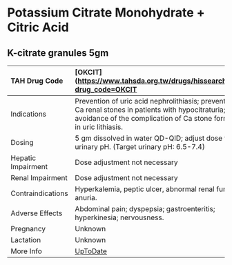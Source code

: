 # Potassium Citrate Monohydrate + Citric Acid

## K-citrate granules 5gm

| TAH Drug Code      | [OKCIT](https://www.tahsda.org.tw/drugs/hissearch.php?drug_code=OKCIT                                                                                                          |
|:-------------------|:-------------------------------------------------------------------------------------------------------------------------------------------------------------------------------|
| Indications        | Prevention of uric acid nephrolithiasis; prevention of Ca renal stones in patients with hypocitraturia; avoidance of the complication of Ca stone formation in uric lithiasis. |
| Dosing             | 5 gm dissolved in water QD-QID; adjust dose to urinary pH. (Target urinary pH: 6.5-7.4)                                                                                        |
| Hepatic Impairment | Dose adjustment not necessary                                                                                                                                                  |
| Renal Impairment   | Dose adjustment not necessary                                                                                                                                                  |
| Contraindications  | Hyperkalemia, peptic ulcer, abnormal renal function, anuria.                                                                                                                   |
| Adverse Effects    | Abdominal pain; dyspepsia; gastroenteritis; hyperkinesia; nervousness.                                                                                                         |
| Pregnancy          | Unknown                                                                                                                                                                        |
| Lactation          | Unknown                                                                                                                                                                        |
| More Info          | [UpToDate](https://www.uptodate.com/contents/potassium-citrate-monohydrate-and-citric-acid-drug-information)                                                                   |

